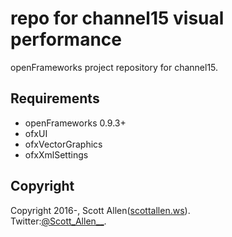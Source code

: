 # repo for channel15 visual performance
openFrameworks project repository for channel15.

## Requirements
- openFrameworks 0.9.3+
- ofxUI
- ofxVectorGraphics
- ofxXmlSettings

## Copyright
Copyright 2016-, Scott Allen([scottallen.ws](http://scottallen.ws)).  
Twitter:[@Scott_Allen__](https://twitter.com/#!/Scott_Allen__ "twitter@Scott_Allen__").
